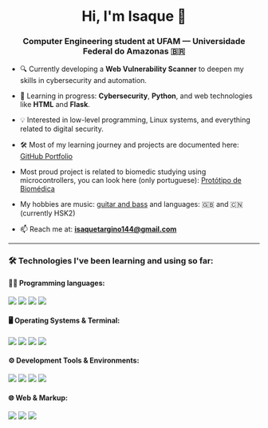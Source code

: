 <h1 align="center">Hi, I'm Isaque 👋</h1>
<h3 align="center">Computer Engineering student at UFAM — Universidade Federal do Amazonas 🇧🇷</h3>

- 🔍 Currently developing a **Web Vulnerability Scanner** to deepen my skills in cybersecurity and automation.

- 🧠 Learning in progress: **Cybersecurity**, **Python**, and web technologies like **HTML** and **Flask**.

- 💡 Interested in low-level programming, Linux systems, and everything related to digital security.

- 🛠️ Most of my learning journey and projects are documented here: [GitHub Portfolio](https://github.com/itaargino?tab=repositories)

- Most proud project is related to biomedic studying using microcontrollers, you can look here (only portuguese): [Protótipo de Biomédica](https://github.com/itaargino/mao_robotica-SUPER-UFAM)

- My hobbies are music: [guitar and bass]() and languages: 🇬🇧 and 🇨🇳(currently HSK2)

- 📫 Reach me at: **isaquetargino144@gmail.com**

---
### 🛠️ Technologies I've been learning and using so far:

#### 👨‍💻 Programming languages:
<p>
  <img src="https://img.shields.io/badge/C-00599C?style=flat&logo=c&logoColor=white" />
  <img src="https://img.shields.io/badge/C++-00599C?style=flat&logo=c%2B%2B&logoColor=white" />
  <img src="https://img.shields.io/badge/Python-3776AB?style=flat&logo=python&logoColor=white" />
  <img src="https://img.shields.io/badge/C%23-239120?style=flat&logo=c-sharp&logoColor=white" />
</p>

#### 🖥️ Operating Systems & Terminal:
<p>
  <img src="https://img.shields.io/badge/Linux-FCC624?style=flat&logo=linux&logoColor=black" />
  <img src="https://img.shields.io/badge/Arch_Linux-1793D1?style=flat&logo=arch-linux&logoColor=white" />
  <img src="https://img.shields.io/badge/Ubuntu-E95420?style=flat&logo=ubuntu&logoColor=white" />
  <img src="https://img.shields.io/badge/Bash-4EAA25?style=flat&logo=gnu-bash&logoColor=white" />
</p>

#### ⚙️ Development Tools & Environments:
<p>
  <img src="https://img.shields.io/badge/VS_Code-007ACC?style=flat&logo=visual-studio-code&logoColor=white" />
  <img src="https://img.shields.io/badge/Git-F05032?style=flat&logo=git&logoColor=white" />
  <img src="https://img.shields.io/badge/GitHub-181717?style=flat&logo=github&logoColor=white" />
  <img src="https://img.shields.io/badge/Arduino-00979D?style=flat&logo=arduino&logoColor=white" />
</p>

#### 🌐 Web & Markup:
<p>
  <img src="https://img.shields.io/badge/HTML5-E34F26?style=flat&logo=html5&logoColor=white" />
  <img src="https://img.shields.io/badge/CSS3-1572B6?style=flat&logo=css3&logoColor=white" />
  <img src="https://img.shields.io/badge/Markdown-000000?style=flat&logo=markdown&logoColor=white" />
</p>
